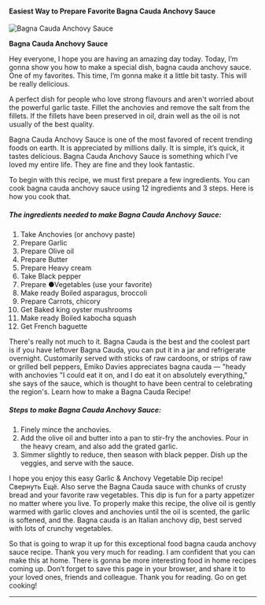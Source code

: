             

#### Easiest Way to Prepare Favorite Bagna Cauda Anchovy Sauce

![Bagna Cauda Anchovy Sauce](https://img-global.cpcdn.com/recipes/6748127718539264/751x532cq70/bagna-cauda-anchovy-sauce-recipe-main-photo.jpg)

**Bagna Cauda Anchovy Sauce**

Hey everyone, I hope you are having an amazing day today. Today, I’m gonna show you how to make a special dish, bagna cauda anchovy sauce. One of my favorites. This time, I’m gonna make it a little bit tasty. This will be really delicious.

A perfect dish for people who love strong flavours and aren't worried about the powerful garlic taste. Fillet the anchovies and remove the salt from the fillets. If the fillets have been preserved in oil, drain well as the oil is not usually of the best quality.

Bagna Cauda Anchovy Sauce is one of the most favored of recent trending foods on earth. It is appreciated by millions daily. It is simple, it’s quick, it tastes delicious. Bagna Cauda Anchovy Sauce is something which I’ve loved my entire life. They are fine and they look fantastic.

To begin with this recipe, we must first prepare a few ingredients. You can cook bagna cauda anchovy sauce using 12 ingredients and 3 steps. Here is how you cook that.

##### The ingredients needed to make Bagna Cauda Anchovy Sauce:

1.  Take Anchovies (or anchovy paste)
2.  Prepare Garlic
3.  Prepare Olive oil
4.  Prepare Butter
5.  Prepare Heavy cream
6.  Take Black pepper
7.  Prepare ●Vegetables (use your favorite)
8.  Make ready Boiled asparagus, broccoli
9.  Prepare Carrots, chicory
10.  Get Baked king oyster mushrooms
11.  Make ready Boiled kabocha squash
12.  Get French baguette

There's really not much to it. Bagna Cauda is the best and the coolest part is if you have leftover Bagna Cauda, you can put it in a jar and refrigerate overnight. Customarily served with sticks of raw cardoons, or strips of raw or grilled bell peppers, Emiko Davies appreciates bagna cauda — "heady with anchovies "I could eat it on, and I do eat it on absolutely everything," she says of the sauce, which is thought to have been central to celebrating the region's. Learn how to make a Bagna Cauda Recipe!

##### Steps to make Bagna Cauda Anchovy Sauce:

1.  Finely mince the anchovies.
2.  Add the olive oil and butter into a pan to stir-fry the anchovies. Pour in the heavy cream, and also add the grated garlic.
3.  Simmer slightly to reduce, then season with black pepper. Dish up the veggies, and serve with the sauce.

I hope you enjoy this easy Garlic & Anchovy Vegetable Dip recipe! Свернуть Ещё. Also serve the Bagna Cauda sauce with chunks of crusty bread and your favorite raw vegetables. This dip is fun for a party appetizer no matter where you live. To properly make this recipe, the olive oil is gently warmed with garlic cloves and anchovies until the oil is scented, the garlic is softened, and the. Bagna cauda is an Italian anchovy dip, best served with lots of crunchy vegetables.

So that is going to wrap it up for this exceptional food bagna cauda anchovy sauce recipe. Thank you very much for reading. I am confident that you can make this at home. There is gonna be more interesting food in home recipes coming up. Don’t forget to save this page in your browser, and share it to your loved ones, friends and colleague. Thank you for reading. Go on get cooking!

* * *